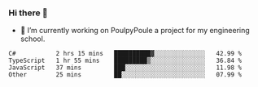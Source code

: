 ### Hi there 👋
- 🔭 I’m currently working on PoulpyPoule a project for my engineering school.


<!--START_SECTION:waka-->

```text
C#           2 hrs 15 mins   ██████████▓░░░░░░░░░░░░░░   42.99 %
TypeScript   1 hr 55 mins    █████████▒░░░░░░░░░░░░░░░   36.84 %
JavaScript   37 mins         ███░░░░░░░░░░░░░░░░░░░░░░   11.98 %
Other        25 mins         ██░░░░░░░░░░░░░░░░░░░░░░░   07.99 %
```

<!--END_SECTION:waka-->

<!--
**killian-mannarelli/killian-mannarelli** is a ✨ _special_ ✨ repository because its `README.md` (this file) appears on your GitHub profile.

Here are some ideas to get you started:

- 🔭 I’m currently working on ...
- 🌱 I’m currently learning ...
- 👯 I’m looking to collaborate on ...
- 🤔 I’m looking for help with ...
- 💬 Ask me about ...
- 📫 How to reach me: ...
- 😄 Pronouns: ...
- ⚡ Fun fact: ...
-->
